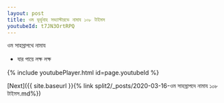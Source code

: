 ```yaml
---
layout: post
title: ওম ভূর্ভুবাহ সভ্যাস্টারভে নামায ১০৮ টাইমস
youtubeId: t7JN3OrtRPQ
---
```

 
 
 ওম সাহস্রাপথে নামায  
 
 -  যার পায়ে লক্ষ লক্ষ 
 
  
 
  
 
 
 
 
 
 


{% include youtubePlayer.html id=page.youtubeId %}
 
[Next]({{ site.baseurl }}{% link  split2/_posts/2020-03-16-ওম সাহস্রাপদে নামায ১০৮ টাইমস.md%})
 
